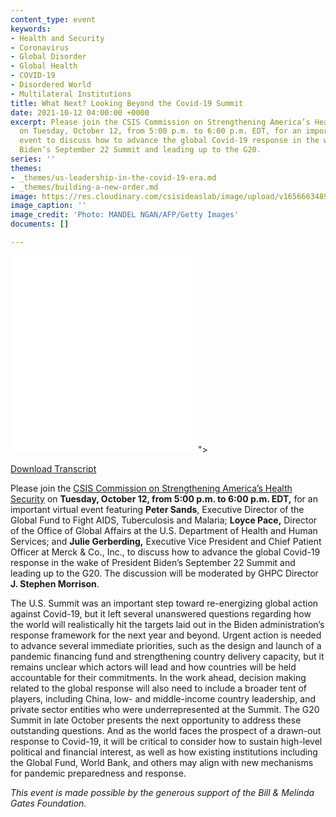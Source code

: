 ```yaml
---
content_type: event
keywords:
- Health and Security
- Coronavirus
- Global Disorder
- Global Health
- COVID-19
- Disordered World
- Multilateral Institutions
title: What Next? Looking Beyond the Covid-19 Summit
date: 2021-10-12 04:00:00 +0000
excerpt: Please join the CSIS Commission on Strengthening America’s Health Security
  on Tuesday, October 12, from 5:00 p.m. to 6:00 p.m. EDT, for an important virtual
  event to discuss how to advance the global Covid-19 response in the wake of President
  Biden’s September 22 Summit and leading up to the G20.
series: ''
themes:
- _themes/us-leadership-in-the-covid-19-era.md
- _themes/building-a-new-order.md
image: https://res.cloudinary.com/csisideaslab/image/upload/v1656663489/health-commission/GettyImages-1235425915_ohdsux.jpg
image_caption: ''
image_credit: 'Photo: MANDEL NGAN/AFP/Getty Images'
documents: []

---
```

<div class="video-wrapper post-feature-video"> <iframe allow="autoplay; encrypted-media" allowfullscreen="" frameborder="0" src="<iframe width="560" height="315" src="https://www.youtube.com/embed/vFbYVMzVA-o" title="YouTube video player" frameborder="0" allow="accelerometer; autoplay; clipboard-write; encrypted-media; gyroscope; picture-in-picture" allowfullscreen></iframe>"></iframe> </div>

[Download Transcript](https://csis-website-prod.s3.amazonaws.com/s3fs-public/event/211012_Morrison_Looking_Beyond.pdf?Tn9H.FPKo4M8xTK24mTsuB9TK0kLzduj)

Please join the [CSIS Commission on Strengthening America’s Health Security](https://healthsecurity.csis.org/) on **Tuesday, October 12, from 5:00 p.m. to 6:00 p.m. EDT,** for an important virtual event featuring **Peter Sands**, Executive Director of the Global Fund to Fight AIDS, Tuberculosis and Malaria; **Loyce Pace,** Director of the Office of Global Affairs at the U.S. Department of Health and Human Services; and **Julie Gerberding,** Executive Vice President and Chief Patient Officer at Merck & Co., Inc., to discuss how to advance the global Covid-19 response in the wake of President Biden’s September 22 Summit and leading up to the G20. The discussion will be moderated by GHPC Director **J. Stephen Morrison**.

The U.S. Summit was an important step toward re-energizing global action against Covid-19, but it left several unanswered questions regarding how the world will realistically hit the targets laid out in the Biden administration’s response framework for the next year and beyond. Urgent action is needed to advance several immediate priorities, such as the design and launch of a pandemic financing fund and strengthening country delivery capacity, but it remains unclear which actors will lead and how countries will be held accountable for their commitments. In the work ahead, decision making related to the global response will also need to include a broader tent of players, including China, low- and middle-income country leadership, and private sector entities who were underrepresented at the Summit. The G20 Summit in late October presents the next opportunity to address these outstanding questions. And as the world faces the prospect of a drawn-out response to Covid-19, it will be critical to consider how to sustain high-level political and financial interest, as well as how existing institutions including the Global Fund, World Bank, and others may align with new mechanisms for pandemic preparedness and response.

_This event is made possible by the generous support of the Bill & Melinda Gates Foundation._